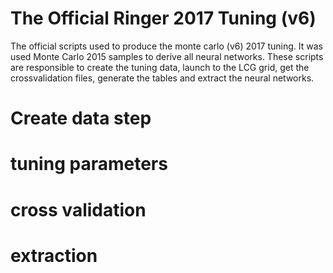 
# The Official Ringer 2017 Tuning (v6)

The official scripts used to produce the monte carlo (v6) 2017 tuning.
It was used Monte Carlo 2015 samples to derive all neural networks.
These scripts are responsible to create the tuning data, launch to the
LCG grid, get the crossvalidation files, generate the tables and extract
the neural networks.


# Create data step

# tuning parameters

# cross validation

# extraction


